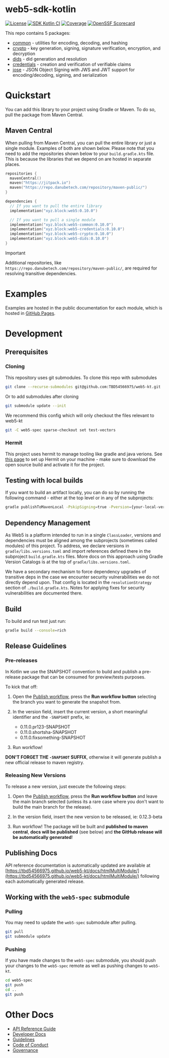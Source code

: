 # web5-sdk-kotlin

[![License](https://img.shields.io/github/license/TBD54566975/web5-kt)](https://github.com/TBD54566975/web5-kt/blob/main/LICENSE)
[![SDK Kotlin CI](https://github.com/TBD54566975/web5-kt/actions/workflows/ci.yml/badge.svg)](https://github.com/TBD54566975/web5-kt/actions/workflows/ci.yml) [![Coverage](https://img.shields.io/codecov/c/gh/tbd54566975/web5-kt/main?logo=codecov&logoColor=FFFFFF&style=flat-square&token=YI87CKF1LI)](https://codecov.io/github/TBD54566975/web5-kt)
[![OpenSSF Scorecard](https://api.securityscorecards.dev/projects/github.com/TBD54566975/web5-kt/badge)](https://securityscorecards.dev/viewer/?uri=github.com/TBD54566975/web5-kt)

This repo contains 5 packages:

* [common](./common) - utilities for encoding, decoding, and hashing
* [crypto](./crypto) - key generation, signing, signature verification, encryption, and decryption
* [dids](./dids) - did generation and resolution
* [credentials](./credentials) - creation and verification of verifiable claims
* [jose](./jose) - JSON Object Signing with JWS and JWT support for encoding/decoding, signing, and serialization 

# Quickstart

You can add this library to your project using Gradle or Maven. To do so, pull the package from Maven Central.

## Maven Central

When pulling from Maven Central, you can pull the entire library or just a single module. Examples of both are shown
below. Please note that you need to add the repositories shown below to your `build.gradle.kts` file. This is because
the libraries that we depend on are hosted in separate places.

```kt
repositories {
  mavenCentral()
  maven("https://jitpack.io")
  maven("https://repo.danubetech.com/repository/maven-public/")
}

dependencies {
  // If you want to pull the entire library
  implementation("xyz.block:web5:0.10.0")

  // If you want to pull a single module
  implementation("xyz.block:web5-common:0.10.0")
  implementation("xyz.block:web5-credentials:0.10.0")
  implementation("xyz.block:web5-crypto:0.10.0")
  implementation("xyz.block:web5-dids:0.10.0")
}
```

> [!IMPORTANT]
> Additional repositories, like `https://repo.danubetech.com/repository/maven-public/`, are required for resolving
transitive dependencies.

# Examples

Examples are hosted in the public documentation for each module, which is hosted
in [GitHub Pages](https://tbd54566975.github.io/web5-kt/docs/htmlMultiModule/credentials/index.html).

# Development

## Prerequisites

### Cloning

This repository uses git submodules. To clone this repo with submodules

```sh
git clone --recurse-submodules git@github.com:TBD54566975/web5-kt.git
```

Or to add submodules after cloning

```sh
git submodule update --init
```

We recommend this config which will only checkout the files relevant to web5-kt

```sh
git -C web5-spec sparse-checkout set test-vectors
```

### Hermit

This project uses hermit to manage tooling like gradle and java verions.
See [this page](https://cashapp.github.io/hermit/usage/get-started/) to set up Hermit on your machine - make sure to
download the open source build and activate it for the project.

## Testing with local builds

If you want to build an artifact locally, you can do so by running the following command - either at the top level or in
any of the subprojects:

```sh
gradle publishToMavenLocal -PskipSigning=true -Pversion={your-local-version-name}
```

## Dependency Management

As Web5 is a platform intended to run in a single `ClassLoader`,
versions and dependencies must be aligned among the subprojects
(sometimes called modules) of this project. To address, we declare
versions in `gradle/libs.versions.toml` and import references defined
there in the subproject `build.gradle.kts` files. More docs on this
approach using Gradle Version Catalogs is at the top of `gradle/libs.versions.toml`.

We have a secondary mechanism to force dependency upgrades of transitive
deps in the case we encounter security vulnerabilities we do not directly
depend upon. That config is located in the `resolutionStrategy` section of
`./build.gradle.kts`. Notes for applying fixes for security vulnerabilities
are documented there.

## Build

To build and run test just run:

```bash
gradle build --console=rich
```

## Release Guidelines

### Pre-releases

In Kotlin we use the SNAPSHOT convention to build and publish a pre-release package that can be consumed for preview/tests purposes.

To kick that off:

1. Open the [Publish workflow](https://github.com/TBD54566975/web5-kt/actions/workflows/publish.yml), press the **Run workflow button** selecting the branch you want to generate the snapshot from.

2. In the version field, insert the current version, a short meaningful identifier and the `-SNAPSHOT` prefix, ie:

   - 0.11.0.pr123-SNAPSHOT
   - 0.11.0.shortsha-SNAPSHOT
   - 0.11.0.fixsomething-SNAPSHOT

3. Run workflow!

**DON'T FORGET THE `-SNAPSHOT` SUFFIX**, otherwise it will generate publish a new official release to maven registry.

### Releasing New Versions

To release a new version, just execute the following steps:

1. Open the [Publish workflow](https://github.com/TBD54566975/tbdex-kt/actions/workflows/publish.yaml), press the **Run workflow button** and leave the main branch selected (unless its a rare case where you don't want to build the main branch for the release).

2. In the version field, insert the new version to be released, ie: 0.12.3-beta

3. Run workflow! The package will be built and **published to maven central**, **docs will be published** (see below) and **the GitHub release will be automatically generated**!

## Publishing Docs

API reference documentation is automatically updated are available at [https://tbd54566975.github.io/web5-kt/docs/htmlMultiModule/](https://tbd54566975.github.io/web5-kt/docs/htmlMultiModule/) following each automatically generated release.

## Working with the `web5-spec` submodule

### Pulling

You may need to update the `web5-spec` submodule after pulling.

```sh
git pull
git submodule update
```

### Pushing

If you have made changes to the `web5-spec` submodule, you should push your changes to the `web5-spec` remote as well as
pushing changes to `web5-kt`.

```sh
cd web5-spec
git push
cd ..
git push
```

# Other Docs

* [API Reference Guide](https://tbd54566975.github.io/web5-kt/docs/htmlMultiModule/index.html)
* [Developer Docs](https://developer.tbd.website/docs/web5/)
* [Guidelines](./CONVENTIONS.md)
* [Code of Conduct](./CODE_OF_CONDUCT.md)
* [Governance](./GOVERNANCE.md)
